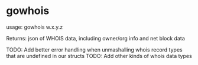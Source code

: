 # gowhois

usage: gowhois w.x.y.z

Returns: json of WHOIS data, including owner/org info and net block data

TODO: Add better error handling when unmashalling whois record types that are undefined in our structs
TODO: Add other kinds of whois data types

